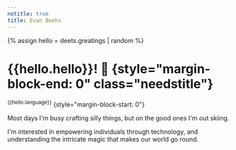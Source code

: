 ```yaml
---
notitle: true
title: Evan Boehs
---
```


{% assign hello = deets.greatings | random %}
# {{hello.hello}}! 👋 {style="margin-block-end: 0" class="needstitle"}

<sup id="needslang">{{hello.language}}</sup> {style="margin-block-start: 0"}

Most days I'm busy crafting silly things, but on the good ones I'm out skiing.

I'm interested in empowering individuals through technology, and understanding the intricate magic that makes our world go round.